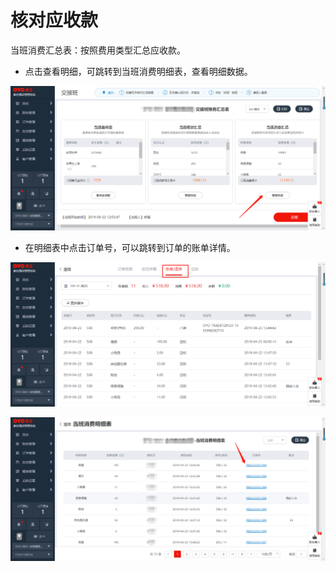 # 核对应收款

当班消费汇总表：按照费用类型汇总应收款。

* 点击查看明细，可跳转到当班消费明细表，查看明细数据。

![](../../../.gitbook/assets/image%20%28635%29.png)

* 在明细表中点击订单号，可以跳转到订单的账单详情。

![](../../../.gitbook/assets/image%20%28572%29.png)

![](../../../.gitbook/assets/image%20%282%29.png)



